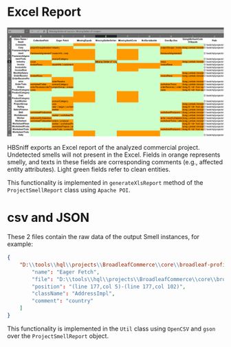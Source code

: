 # Excel Report
![excel](snapshot.png)

HBSniff exports an Excel report of the analyzed commercial project.  Undetected smells will not present in the Excel.  Fields in orange represents smelly, and texts in these fields are corresponding comments (e.g., affected entity attributes). Light green fields refer to clean entities.       

This functionality is implemented in ```generateXlsReport``` method of the ```ProjectSmellReport``` class using ```Apache POI```.   

# csv and JSON
These 2 files contain the raw data of the output Smell instances, for example:      

```json
{        
    "D:\\tools\\hql\\projects\\BroadleafCommerce\\core\\broadleaf-profile\\src\\main\\java\\org\\broadleafcommerce\\profile\\core\\domain\\AddressImpl.java": [  
        "name": "Eager Fetch",
        "file": "D:\\tools\\hql\\projects\\BroadleafCommerce\\core\\broadleaf-profile\\src\\main\\java\\org\\broadleafcommerce\\profile\\core\\domain\\AddressImpl.java",
        "position": "(line 177,col 5)-(line 177,col 102)",
        "className": "AddressImpl",
        "comment": "country"
    ]
}
```   

This functionality is implemented in the ```Util``` class using ```OpenCSV``` and ```gson``` over the ```ProjectSmellReport``` object. 